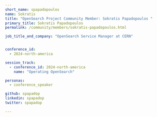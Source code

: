 ```yaml
---
short_name: spapadopoulos
name: Sokratis
title: "OpenSearch Project Community Member: Sokratis Papadopoulos "
primary_title: Sokratis Papadopoulos
permalink: /community/members/sokratis-papadopoulos.html

job_title_and_company: "OpenSearch Service Manager at CERN"


conference_id:
  - 2024-north-america

session_track:
  - conference_id: 2024-north-america
    name: "Operating OpenSearch"

personas:
  - conference_speaker

github: spapadop
linkedin: spapadop
twitter: spapadop

---
```

